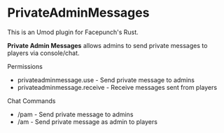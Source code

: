 # PrivateAdminMessages

This is an Umod plugin for Facepunch's Rust.

**Private Admin Messages** allows admins to send private messages to players via console/chat.

Permissions
* privateadminmessage.use - Send private message to admins
* privateadminmessage.receive - Receive messages sent from players

Chat Commands
* /pam <name> <message> - Send private message to admins
* /am <message> - Send private message as admin to players
